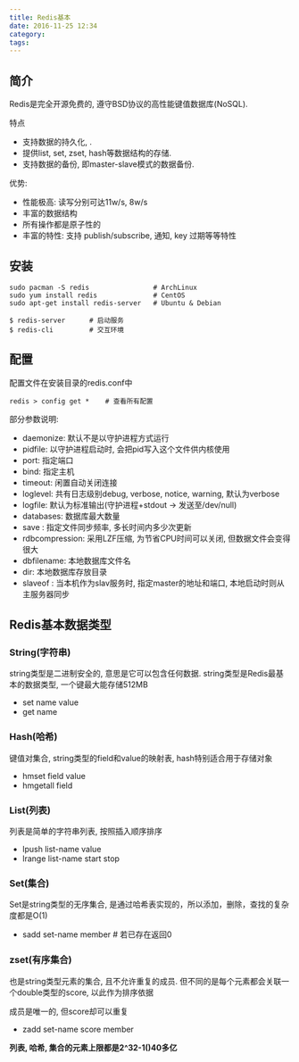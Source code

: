 ```yaml
---
title: Redis基本
date: 2016-11-25 12:34
category:
tags:
---
```


## 简介
Redis是完全开源免费的, 遵守BSD协议的高性能键值数据库(NoSQL).

特点
- 支持数据的持久化, .
- 提供list, set, zset, hash等数据结构的存储.
- 支持数据的备份, 即master-slave模式的数据备份.

优势:
- 性能极高: 读写分别可达11w/s, 8w/s
- 丰富的数据结构
- 所有操作都是原子性的
- 丰富的特性: 支持 publish/subscribe, 通知, key 过期等等特性

## 安装
    sudo pacman -S redis                # ArchLinux
    sudo yum install redis              # CentOS
    sudo apt-get install redis-server   # Ubuntu & Debian

    $ redis-server      # 启动服务
    $ redis-cli         # 交互环境

## 配置
配置文件在安装目录的redis.conf中

    redis > config get *    # 查看所有配置

部分参数说明:

- daemonize: 默认不是以守护进程方式运行
- pidfile: 以守护进程启动时, 会把pid写入这个文件供内核使用
- port: 指定端口
- bind: 指定主机
- timeout: 闲置自动关闭连接
- loglevel: 共有日志级别debug, verbose, notice, warning, 默认为verbose
- logfile: 默认为标准输出(守护进程+stdout -> 发送至/dev/null)
- databases: 数据库最大数量
- save <seconds> <changes>: 指定文件同步频率, 多长时间内多少次更新
- rdbcompression: 采用LZF压缩, 为节省CPU时间可以关闭, 但数据文件会变得很大
- dbfilename: 本地数据库文件名
- dir: 本地数据库存放目录
- slaveof <masterip> <masterport>: 当本机作为slav服务时, 指定master的地址和端口, 本地启动时则从主服务器同步

## Redis基本数据类型

### String(字符串)
string类型是二进制安全的, 意思是它可以包含任何数据. string类型是Redis最基本的数据类型, 一个键最大能存储512MB

- set name value
- get name

### Hash(哈希)
键值对集合, string类型的field和value的映射表, hash特别适合用于存储对象

- hmset field value
- hmgetall field

### List(列表)
列表是简单的字符串列表, 按照插入顺序排序

- lpush list-name value
- lrange list-name start stop

### Set(集合)
Set是string类型的无序集合, 是通过哈希表实现的，所以添加，删除，查找的复杂度都是O(1)

- sadd set-name member  # 若已存在返回0

### zset(有序集合)
也是string类型元素的集合, 且不允许重复的成员. 但不同的是每个元素都会关联一个double类型的score, 以此作为排序依据

成员是唯一的, 但score却可以重复

- zadd set-name score member

**列表, 哈希, 集合的元素上限都是2^32-1()40多亿**
